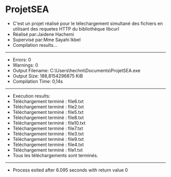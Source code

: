 # ProjetSEA
- C'est un projet réalisé pour le télechargement simultané des fichiers en utilisant des requetes HTTP du bibliothéque libcurl
- Réalisé par:Jaidene Hachemi
- Supervisé par:Mme Sayahi Ikbel
- Compilation results...
--------
- Errors: 0
- Warnings: 0
- Output Filename: C:\Users\hechm\Documents\ProjetSEA.exe
- Output Size: 188,8154296875 KiB
- Compilation Time: 0,14s
--------
- Execution results:
- Téléchargement terminé : file6.txt
- Téléchargement terminé : file2.txt
- Téléchargement terminé : file5.txt
- Téléchargement terminé : file8.txt
- Téléchargement terminé : file10.txt
- Téléchargement terminé : file7.txt
- Téléchargement terminé : file3.txt
- Téléchargement terminé : file9.txt
- Téléchargement terminé : file4.txt
- Téléchargement terminé : file1.txt
- Tous les téléchargements sont terminés.

--------------------------------
- Process exited after 6.095 seconds with return value 0
